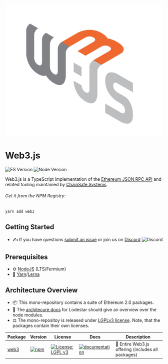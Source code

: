 <p align="center">
  <img src="assets/logo/web3js.jpg" width="500" alt="web3.js" />
</p>

# Web3.js

![ES Version](https://img.shields.io/badge/ES-2020-yellow)
![Node Version](https://img.shields.io/badge/node-14.x-green)

Web3.js is a TypeScript implementation of the [Ethereum JSON RPC API](https://eth.wiki/json-rpc/API) and related tooling maintained by [ChainSafe Systems](https://chainsafe.io).

###### Get it from the NPM Registry:

```bash
yarn add web3
```

## Getting Started

- :writing_hand: If you have questions [submit an issue](https://github.com/ChainSafe/web3.js/issues/new) or join us on [Discord](https://discord.gg/yjyvFRP)
![Discord](https://img.shields.io/discord/593655374469660673.svg?label=Discord&logo=discord)

## Prerequisites

- :gear: [NodeJS](https://nodejs.org/) (LTS/Fermium)
- :toolbox: [Yarn](https://yarnpkg.com/)/[Lerna](https://lerna.js.org/)

## Architecture Overview

- :package: This mono-repository contains a suite of Ethereum 2.0 packages.
- :triangular_ruler: The [architecure docs](https://chainsafe.github.io/lodestar/design/architecture/) for Lodestar should give an overview over the node modules.
- :balance_scale: The mono-repositoy is released under [LGPLv3 license](./LICENSE). Note, that the packages contain their own licenses.

| Package                                                                                                                           | Version                                                                                                                                                       | License                                                                                                               | Docs                                                                                                                                             | Description                                 |
| --------------------------------------------------------------------------------------------------------------------------------- | ------------------------------------------------------------------------------------------------------------------------------------------------------------- | --------------------------------------------------------------------------------------------------------------------- | ------------------------------------------------------------------------------------------------------------------------------------------------ | ------------------------------------------- |
| [web3](https://github.com/ChainSafe/web3.js/tree/4.x/packages/web3)                                        | [![npm](https://img.shields.io/npm/v/web3)](https://www.npmjs.com/package/@chainsafe/lodestar)                                                 | [![License: LGPL v3](https://img.shields.io/badge/License-LGPL%20v3-blue.svg)](https://www.gnu.org/licenses/lgpl-3.0) | [![documentation](https://img.shields.io/badge/typedoc-blue)](https://web3js.readthedocs.io/en/v1.5.2/)                                     | :rotating_light: Entire Web3.js offering (includes all packages) |

